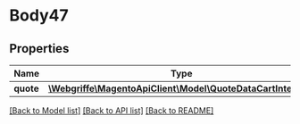 # Body47

## Properties
Name | Type | Description | Notes
------------ | ------------- | ------------- | -------------
**quote** | [**\Webgriffe\MagentoApiClient\Model\QuoteDataCartInterface**](QuoteDataCartInterface.md) |  | 

[[Back to Model list]](../README.md#documentation-for-models) [[Back to API list]](../README.md#documentation-for-api-endpoints) [[Back to README]](../README.md)


